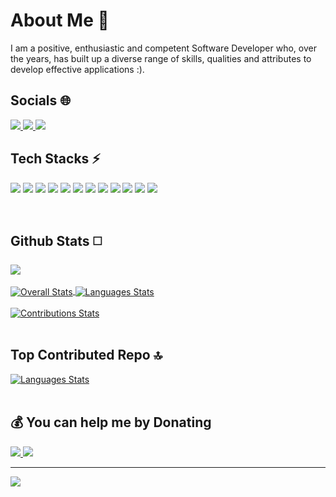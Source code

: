 <!--<h2> Hey there, I am ProgrammerXD aka Naman Saini </h2>-->

<h1> About Me 👤 </h1>

<span>
  I am a positive, enthusiastic and competent Software Developer who, over the years, has built up a diverse range of skills, qualities and attributes to develop effective applications :).
  <br>
</span>
<h2> Socials 🌐 </h2>
<a href="https://twitter.com/dotpxd">
  <img src="https://img.shields.io/badge/Twitter-%231DA1F2.svg?logo=Twitter&logoColor=white">
</a>
<a href="https://instagram.com/programmerxd">
  <img src="https://img.shields.io/badge/Instagram-%23E4405F.svg?logo=Instagram&logoColor=white">
</a>
<a href="https://linkedin.com/in/programmerxd">
  <img src="https://img.shields.io/badge/LinkedIn-%230077B5.svg?logo=linkedin&logoColor=white">
</a>

<br>

<!--<h2> Projects 💻 </h2>

<a href="https://realpxd.github.io/Instagram-Clone-Beta">
  <img src="https://img.shields.io/badge/Realtime_Chat_App-Instagram_Clone-orange">
</a>
<br>
<a href="https://realpxd.github.io/Squid-Game">
  <img src="https://img.shields.io/badge/Play-Squid_Game-orange">
</a>
<a href="https://realpxd.github.io/ProgrammerXD/ProgrammerXD/Rocket-Doge">
  <img src="https://img.shields.io/badge/Play-Rocket_Doge-orange">
</a>

<br>-->

<h2> Tech Stacks ⚡ </h2>

<img src="https://img.shields.io/badge/node.js-6DA55F?style=for-the-badge&logo=node.js&logoColor=white"> <img src="https://img.shields.io/badge/css3-%231572B6.svg?style=for-the-badge&logo=css3&logoColor=white">
<img src="https://img.shields.io/badge/javascript-%23323330.svg?style=for-the-badge&logo=javascript&logoColor=%23F7DF1E">
<img src="https://img.shields.io/badge/html5-%23E34F26.svg?style=for-the-badge&logo=html5&logoColor=white">
<img src="https://img.shields.io/badge/vercel-%23000000.svg?style=for-the-badge&logo=vercel&logoColor=white">
<img src="https://img.shields.io/badge/express.js-%23404d59.svg?style=for-the-badge&logo=express&logoColor=%2361DAFB">
<img src="https://img.shields.io/badge/Next-black?style=for-the-badge&logo=next.js&logoColor=white">
<img src="https://img.shields.io/badge/React_Router-CA4245?style=for-the-badge&logo=react-router&logoColor=white">
<img src="https://img.shields.io/badge/react-%2320232a.svg?style=for-the-badge&logo=react&logoColor=%2361DAFB">
<img src="https://img.shields.io/badge/MongoDB-%234ea94b.svg?style=for-the-badge&logo=mongodb&logoColor=white">
<img src="https://img.shields.io/badge/Java-%23B07219.svg?style=for-the-badge&logo=coffeescript&logoColor=white">
<img src="https://img.shields.io/badge/Linux-FCC624?style=for-the-badge&logo=linux&logoColor=black">

<br>

<h2> Github Stats ◻️ </h2>

<a href="https://github.com/vn7n24fzkq/github-profile-summary-cards">
  <img align="center" src="http://github-profile-summary-cards.vercel.app/api/cards/profile-details?username=realpxd&theme=radical" />
</a>
<br>
<br>
<a href="https://github.com/realpxd">
  <img align="center" src="http://github-profile-summary-cards.vercel.app/api/cards/stats?username=realpxd&theme=tokyonight" alt="Overall Stats" />
</a>
<a  href="https://github.com/realpxd">
  <img align="center" src="https://github-readme-stats.vercel.app/api/top-langs/?username=realpxd&layout=compact&theme=radical" alt="Languages Stats" />
</a>
<br><br>
<a  href="https://github.com/realpxd">
  <img align="center" src="https://github-readme-streak-stats.herokuapp.com/?user=realpxd&theme=dark&hide_border=false" alt="Contributions Stats" />
</a>
<br>
<br>
<h2> Top Contributed Repo 🔝 </h2>
<a  href="https://github.com/realpxd">
  <img align="center" src="https://github-contributor-stats.vercel.app/api?username=realpxd&limit=5&theme=tokyonight&combine_all_yearly_contributions=true" alt="Languages Stats" />
</a>
<br>
<br>

<h2> 💰 You can help me by Donating </h2>

<a href="https://buymeacoffee.com/ProgrammerXD">
  <img src="https://img.shields.io/badge/Buy%20Me%20a%20Coffee-ffdd00?style=for-the-badge&logo=buy-me-a-coffee&logoColor=black">
</a>
<a href="https://paypal.me/ProgrammerXD">
  <img src="https://img.shields.io/badge/PayPal-00457C?style=for-the-badge&logo=paypal&logoColor=white">
</a>
<br>


---
<a href="https://visitcount.itsvg.in/api?id=realpxd&label=Profile%20Views&color=0&icon=8&pretty=true">
  <img src="https://visitcount.itsvg.in/api?id=realpxd&label=Profile%20Views&color=0&icon=8&pretty=true">
</a>
<!--
<p> Thanks for coming :) </p>
- 🔭 I’m currently working on ...
- 🌱 I’m currently learning ...
- 👯 I’m looking to collaborate on ...
- 🤔 I’m looking for help with ...
- 💬 Ask me about ...
- 📫 How to reach me: ...
- 😄 Pronouns: ...
- ⚡ Fun fact: ...
-->
